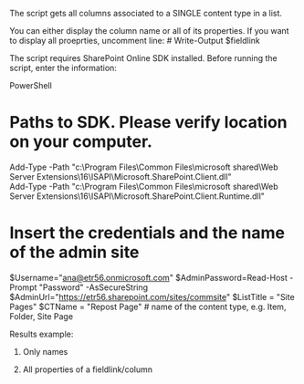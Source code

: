 The script gets all columns associated to a SINGLE content type in a list.

You can either display the column name or all of its properties. If you want to display all proeprties, uncomment line: # Write-Output $fieldlink

 

The script requires SharePoint Online SDK installed. Before running the script, enter the information:

PowerShell
  # Paths to SDK. Please verify location on your computer. 
Add-Type -Path "c:\Program Files\Common Files\microsoft shared\Web Server Extensions\16\ISAPI\Microsoft.SharePoint.Client.dll"  
Add-Type -Path "c:\Program Files\Common Files\microsoft shared\Web Server Extensions\16\ISAPI\Microsoft.SharePoint.Client.Runtime.dll"  
 
# Insert the credentials and the name of the admin site 
$Username="ana@etr56.onmicrosoft.com" 
$AdminPassword=Read-Host -Prompt "Password" -AsSecureString 
$AdminUrl="https://etr56.sharepoint.com/sites/commsite" 
$ListTitle = "Site Pages" 
$CTName = "Repost Page"  # name of the content type, e.g. Item, Folder, Site Page
 
Results example:

1. Only names 



 

2. All properties of a fieldlink/column



 

 
